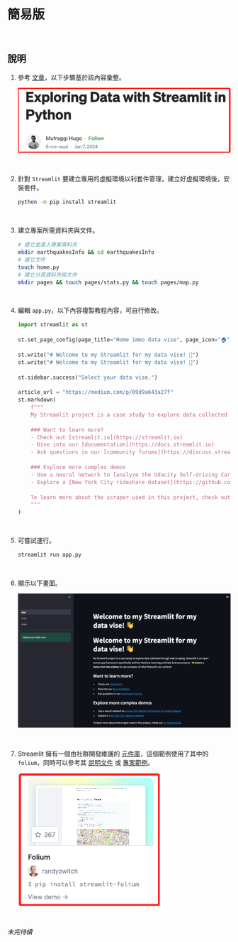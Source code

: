 # 簡易版

<br>

## 說明

1. 參考 [文章](https://medium.com/@hmufraggi/exploring-data-with-streamlit-in-python-89d4ea637c03)，以下步驟基於該內容彙整。

    ![](images/img_01.png)

<br>

2. 針對 `Streamlit` 要建立專用的虛擬環境以利套件管理，建立好虛擬環境後，安裝套件。

    ```bash
    python -m pip install streamlit
    ```

<br>

3. 建立專案所需資料夾與文件。

    ```bash
    # 建立並進入專案資料夾
    mkdir earthquakesInfo && cd earthquakesInfo
    # 建立文件
    touch home.py
    # 建立分頁資料夾與文件
    mkdir pages && touch pages/stats.py && touch pages/map.py
    ```

<br>

4. 編輯 `app.py`，以下內容複製教程內容，可自行修改。

    ```python
    import streamlit as st

    st.set_page_config(page_title="Home immo data vise", page_icon="🏠")

    st.write("# Welcome to my Streamlit for my data vise! 👋")
    st.write("# Welcome to my Streamlit for my data vise! 👋")

    st.sidebar.success("Select your data vise.")

    article_url = "https://medium.com/p/09d9a643a27f"
    st.markdown(
        f"""
        My Streamlit project is a case study to explore data collected through web scraping. Streamlit is an open-source app framework specifically built for Machine Learning and Data Science projects. **👈 Select a demo from the sidebar** to see examples of what Streamlit can achieve!

        ### Want to learn more?
        - Check out [streamlit.io](https://streamlit.io)
        - Dive into our [documentation](https://docs.streamlit.io)
        - Ask questions in our [community forums](https://discuss.streamlit.io)

        ### Explore more complex demos
        - Use a neural network to [analyze the Udacity Self-driving Car Image Dataset](https://github.com/streamlit/demo-self-driving)
        - Explore a [New York City rideshare dataset](https://github.com/streamlit/demo-uber-nyc-pickups)

        To learn more about the scraper used in this project, check out [my latest article]({article_url}).
        """
    )
    ```

<br>

5. 可嘗試運行。

    ```bash
    streamlit run app.py
    ```

<br>

6. 顯示以下畫面。

    ![](images/img_02.png)

<br>

7. Streamlit 擁有一個由社群開發維護的 [元件庫](https://streamlit.io/components)，這個範例使用了其中的 `folium`，同時可以參考其 [說明文件](https://folium.streamlit.app/) 或 [專案範例](https://github.com/randyzwitch/streamlit-folium)。

    ![](images/img_03.png)

<br>

_未完待續_